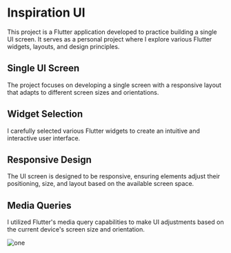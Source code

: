 # Inspiration UI

This project is a Flutter application developed to practice building a single UI screen. It serves as a personal project where I explore various Flutter widgets, layouts, and design principles.

## Single UI Screen

The project focuses on developing a single screen with a responsive layout that adapts to different screen sizes and orientations.

## Widget Selection

I carefully selected various Flutter widgets to create an intuitive and interactive user interface.

## Responsive Design

The UI screen is designed to be responsive, ensuring elements adjust their positioning, size, and layout based on the available screen space.

## Media Queries

I utilized Flutter's media query capabilities to make UI adjustments based on the current device's screen size and orientation.


![one](https://github.com/MohmaedSobhy/Flutter-UI-Training-1/assets/70748430/4cf46251-6188-4707-a112-2b8e4d7283d3)



